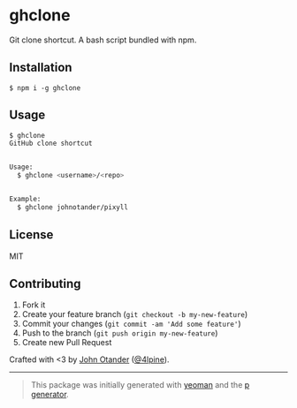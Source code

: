 # ghclone

Git clone shortcut. A bash script bundled with npm.

## Installation

```
$ npm i -g ghclone
```

## Usage

```sh
$ ghclone
GitHub clone shortcut


Usage:
  $ ghclone <username>/<repo>


Example:
  $ ghclone johnotander/pixyll
```

## License

MIT

## Contributing

1. Fork it
2. Create your feature branch (`git checkout -b my-new-feature`)
3. Commit your changes (`git commit -am 'Add some feature'`)
4. Push to the branch (`git push origin my-new-feature`)
5. Create new Pull Request

Crafted with <3 by [John Otander](http://johnotander.com) ([@4lpine](https://twitter.com/4lpine)).

***

> This package was initially generated with [yeoman](http://yeoman.io) and the [p generator](https://github.com/johnotander/generator-p.git). 
